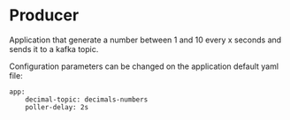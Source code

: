 # Producer

Application that generate a number between 1 and 10 every x seconds and sends it to a kafka topic.

Configuration parameters can be changed on the application default yaml file:

    app:
        decimal-topic: decimals-numbers
        poller-delay: 2s
